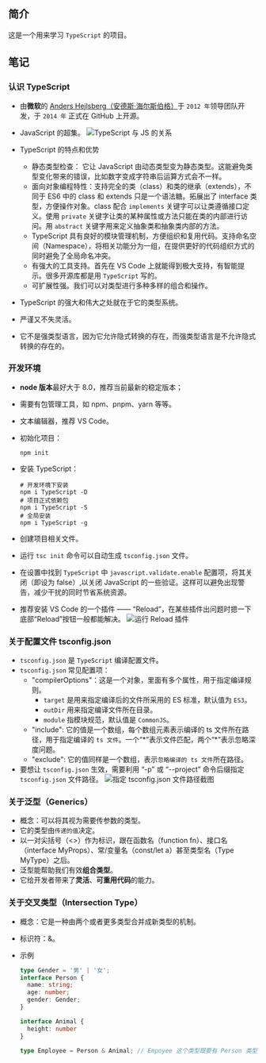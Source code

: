 ## 简介

这是一个用来学习 `TypeScript` 的项目。

## 笔记

### 认识 TypeScript

- 由**微软**的 [Anders Hejlsberg（安德斯·海尔斯伯格）](https://baike.baidu.com/item/%E5%AE%89%E5%BE%B7%E6%96%AF%C2%B7%E6%B5%B7%E5%B0%94%E6%96%AF%E4%BC%AF%E6%A0%BC/2152925)于 `2012 年`领导团队开发，于 `2014 年` 正式在 GitHub 上开源。
- JavaScript 的超集。
  ![TypeScript 与 JS 的关系](https://camo.githubusercontent.com/60467864f7e734142cb6146e19ed7ddaa2bc37d36222985a0f7cab23838c82dc/68747470733a2f2f7332312e617831782e636f6d2f323032342f30382f30382f706b7a597957392e706e67)
- TypeScript 的特点和优势

  - 静态类型检查： 它让 JavaScript 由动态类型变为静态类型。这能避免类型变化带来的错误，比如数字变成字符串后运算方式会不一样。
  - 面向对象编程特性：支持完全的类（class）和类的继承（extends），不同于 ES6 中的 class 和 extends 只是一个语法糖。拓展出了 interface 类型，方便操作对象。class 配合 `implements` 关键字可以让类遵循接口定义。使用 `private` 关键字让类的某种属性或方法只能在类的内部进行访问。用 `abstract` 关键字用来定义抽象类和抽象类内部的方法。
  - TypeScript 具有良好的模块管理机制，方便组织和复用代码。支持命名空间（Namespace），将相关功能分为一组，在提供更好的代码组织方式的同时避免了全局命名冲突。
  - 有强大的工具支持。首先在 VS Code 上就能得到极大支持，有智能提示。很多开源库都是用 `TypeScript` 写的。
  - 可扩展性强。我们可以对类型进行多种多样的组合和操作。

- TypeScript 的强大和伟大之处就在于它的类型系统。
- 严谨又不失灵活。
- 它不是强类型语言，因为它允许隐式转换的存在，而强类型语言是不允许隐式转换的存在的。

### 开发环境

- **node 版本**最好大于 8.0，推荐当前最新的稳定版本；
- 需要有包管理工具，如 npm、pnpm、yarn 等等。
- 文本编辑器，推荐 VS Code。
- 初始化项目：

  ```shell
  npm init
  ```

- 安装 TypeScript：

  ```shell
  # 开发环境下安装
  npm i TypeScript -D
  # 项目正式依赖包
  npm i TypeScript -S
  # 全局安装
  npm i TypeScript -g
  ```

- 创建项目相关文件。
- 运行 `tsc init` 命令可以自动生成 `tsconfig.json` 文件。
- 在设置中找到 `TypeScript` 中 `javascript.validate.enable` 配置项，将其关闭（即设为 false）,以关闭 JavaScript 的一些验证。这样可以避免出现警告，减少干扰的同时节省系统资源。
- 推荐安装 VS Code 的一个插件 —— “Reload”，在某些插件出问题时摁一下底部“Reload”按钮一般都能解决。
  ![运行 Reload 插件](https://s21.ax1x.com/2024/08/09/pASKT3V.png)

### 关于配置文件 tsconfig.json

- `tsconfig.json` 是 `TypeScript` 编译配置文件。
- `tsconfig.json` 常见配置项：
  - "compilerOptions"：这是一个对象，里面有多个属性，用于指定编译规则。
    - `target` 是用来指定编译后的文件所采用的 ES 标准，默认值为 `ES3`。
    - `outDir` 用来指定编译文件所在目录。
    - `module` 指模块规范，默认值是 `CommonJS`。
  - "include": 它的值是一个数组，每个数组元素表示编译的 ts 文件所在路径，用于指定编译的 `ts 文件`。一个“\*”表示文件匹配，两个“\*”表示忽略深度问题。
  - "exclude": 它的值同样是一个数组，表示`忽略编译的 ts 文件`所在路径。
- 要想让 `tsconfig.json` 生效，需要利用 “-p” 或 “--project” 命令后缀指定 `tsconfig.json` 文件路径。
  ![指定 tsconfig.json 文件路径截图](https://camo.githubusercontent.com/17b248257fbf96c7745309448e0f7ebac42ffb31f683fda29a300335d43e80a4/68747470733a2f2f7332312e617831782e636f6d2f323032342f30382f30382f706b7a59734a4a2e706e67)

### 关于泛型（Generics）

- 概念：可以将其视为需要传参数的类型。
- 它的类型由`传递的值`决定。
- 以一对尖括号（<>）作为标识，跟在函数名（function fn<T>）、接口名（interface MyProps<T>）、常/变量名（const/let a<T>）甚至类型名（Type MyType<T>）之后。
- 泛型能帮助我们有效**组合类型**。
- 它给开发者带来了**灵活**、**可重用代码**的能力。

### 关于交叉类型（Intersection Type）

- 概念：它是一种由两个或者更多类型合并成新类型的机制。

- 标识符：&。

- 示例

  ```typescript
  type Gender = '男' | '女';
  interface Person {
    name: string;
    age: number;
    gender: Gender;
  }
  
  interface Animal {
    height: number
  }

  type Employee = Person & Animal; // Empoyee 这个类型既要有 Person 类型里的所有属性，也要有 Animal 类型里的所有属性
  ```

